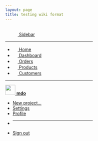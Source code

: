 ```yaml
---
layout: page
title: testing wiki format
---
```

<div class="d-flex flex-column flex-shrink-0 p-3 text-white bg-dark" style="width: 280px;">
    <a href="/" class="d-flex align-items-center mb-3 mb-md-0 me-md-auto text-white text-decoration-none">
      <svg class="bi me-2" width="40" height="32"><use xlink:href="#bootstrap"/></svg>
      <span class="fs-4">Sidebar</span>
    </a>
    <hr>
    <ul class="nav nav-pills flex-column mb-auto">
      <li class="nav-item">
        <a href="#" class="nav-link active" aria-current="page">
          <svg class="bi me-2" width="16" height="16"><use xlink:href="#home"/></svg>
          Home
        </a>
      </li>
      <li>
        <a href="#" class="nav-link text-white">
          <svg class="bi me-2" width="16" height="16"><use xlink:href="#speedometer2"/></svg>
          Dashboard
        </a>
      </li>
      <li>
        <a href="#" class="nav-link text-white">
          <svg class="bi me-2" width="16" height="16"><use xlink:href="#table"/></svg>
          Orders
        </a>
      </li>
      <li>
        <a href="#" class="nav-link text-white">
          <svg class="bi me-2" width="16" height="16"><use xlink:href="#grid"/></svg>
          Products
        </a>
      </li>
      <li>
        <a href="#" class="nav-link text-white">
          <svg class="bi me-2" width="16" height="16"><use xlink:href="#people-circle"/></svg>
          Customers
        </a>
      </li>
    </ul>
    <hr>
    <div class="dropdown">
      <a href="#" class="d-flex align-items-center text-white text-decoration-none dropdown-toggle" id="dropdownUser1" data-bs-toggle="dropdown" aria-expanded="false">
        <img src="https://github.com/mdo.png" alt="" width="32" height="32" class="rounded-circle me-2">
        <strong>mdo</strong>
      </a>
      <ul class="dropdown-menu dropdown-menu-dark text-small shadow" aria-labelledby="dropdownUser1">
        <li><a class="dropdown-item" href="#">New project...</a></li>
        <li><a class="dropdown-item" href="#">Settings</a></li>
        <li><a class="dropdown-item" href="#">Profile</a></li>
        <li><hr class="dropdown-divider"></li>
        <li><a class="dropdown-item" href="#">Sign out</a></li>
      </ul>
    </div>
  </div>
